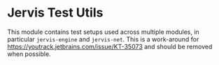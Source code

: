 # Jervis Test Utils

This module contains test setups used across multiple modules, in particular `jervis-engine` and 
`jervis-net`. This is a work-around for https://youtrack.jetbrains.com/issue/KT-35073 and should 
be removed when possible.
